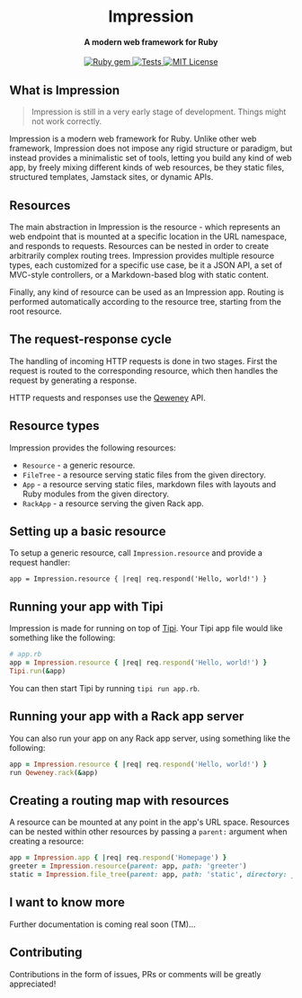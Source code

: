 <h1 align="center">
  Impression
</h1>

<h4 align="center">A modern web framework for Ruby</h4>

<p align="center">
  <a href="http://rubygems.org/gems/impression">
    <img src="https://badge.fury.io/rb/impression.svg" alt="Ruby gem">
  </a>
  <a href="https://github.com/digital-fabric/impression/actions?query=workflow%3ATests">
    <img src="https://github.com/digital-fabric/impression/workflows/Tests/badge.svg" alt="Tests">
  </a>
  <a href="https://github.com/digital-fabric/impression/blob/master/LICENSE">
    <img src="https://img.shields.io/badge/license-MIT-blue.svg" alt="MIT License">
  </a>
</p>

## What is Impression

> Impression is still in a very early stage of development. Things might not
> work correctly.

Impression is a modern web framework for Ruby. Unlike other web framework,
Impression does not impose any rigid structure or paradigm, but instead provides
a minimalistic set of tools, letting you build any kind of web app, by freely
mixing different kinds of web resources, be they static files, structured
templates, Jamstack sites, or dynamic APIs.

## Resources

The main abstraction in Impression is the resource - which represents an web
endpoint that is mounted at a specific location in the URL namespace, and
responds to requests. Resources can be nested in order to create arbitrarily
complex routing trees. Impression provides multiple resource types, each
customized for a specific use case, be it a JSON API, a set of MVC-style
controllers, or a Markdown-based blog with static content.

Finally, any kind of resource can be used as an Impression app. Routing is
performed automatically according to the resource tree, starting from the root
resource.

## The request-response cycle

The handling of incoming HTTP requests is done in two stages. First the request
is routed to the corresponding resource, which then handles the request by
generating a response.

HTTP requests and responses use the
[Qeweney](https://github.com/digital-fabric/qeweney) API.

## Resource types

Impression provides the following resources:

- `Resource` - a generic resource.
- `FileTree` - a resource serving static files from the given directory.
- `App` - a resource serving static files, markdown files with layouts and Ruby
  modules from the given directory.
- `RackApp` - a resource serving the given Rack app.

## Setting up a basic resource

To setup a generic resource, call `Impression.resource` and provide a request
handler:

```
app = Impression.resource { |req| req.respond('Hello, world!') }
```

## Running your app with Tipi

Impression is made for running on top of
[Tipi](https://github.com/digital-fabric/tipi). Your Tipi app file would like
something like the following:

```ruby
# app.rb
app = Impression.resource { |req| req.respond('Hello, world!') }
Tipi.run(&app)
```

You can then start Tipi by running `tipi run app.rb`.

## Running your app with a Rack app server

You can also run your app on any Rack app server, using something like the
following:

```ruby
app = Impression.resource { |req| req.respond('Hello, world!') }
run Qeweney.rack(&app)
```

## Creating a routing map with resources

A resource can be mounted at any point in the app's URL space. Resources can be
nested within other resources by passing a `parent:` argument when creating a
resource:

```ruby
app = Impression.app { |req| req.respond('Homepage') }
greeter = Impression.resource(parent: app, path: 'greeter')
static = Impression.file_tree(parent: app, path: 'static', directory: __dir__)
```

## I want to know more

Further documentation is coming real soon (TM)...

## Contributing

Contributions in the form of issues, PRs or comments will be greatly
appreciated!
